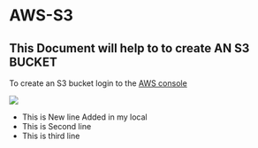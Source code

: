 # **AWS-S3**
## This Document will help to to create AN S3 BUCKET



To create an S3 bucket login to the [AWS console](https://aws.amazon.com/console/)

![](Myimages/sample_640×426.png)

- This is New line Added in my local
- This is Second line
- This is third line
